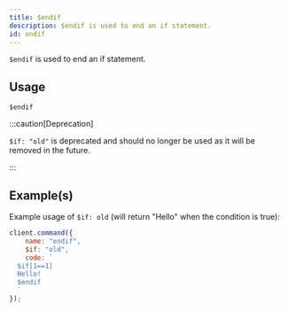 ```yaml
---
title: $endif
description: $endif is used to end an if statement.
id: endif
---
```


`$endif` is used to end an if statement.

## Usage

```aoi
$endif
```

:::caution[Deprecation]

`$if: "old"` is deprecated and should no longer be used as it will be removed in the future.

:::

## Example(s)

Example usage of `$if: old` (will return "Hello" when the condition is true):

```javascript
client.command({
    name: "endif",
    $if: "old",
    code: `
  $if[1==1]
  Hello!
  $endif
  `
});
```
